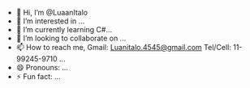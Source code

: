 - 👋 Hi, I’m @LuaanItalo
- 👀 I’m interested in ...
- 🌱 I’m currently learning C#...
- 💞️ I’m looking to collaborate on ...
- 📫 How to reach me, Gmail: Luanitalo.4545@gmail.com Tel/Cell: 11-99245-9710 ...
- 😄 Pronouns: ...
- ⚡ Fun fact: ...

<!---
LuaanItalo/LuaanItalo is a ✨ special ✨ repository because its `README.md` (this file) appears on your GitHub profile.
You can click the Preview link to take a look at your changes.
--->
